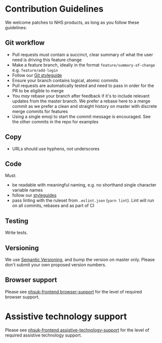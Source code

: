 # Contribution Guidelines

We welcome patches to NHS products, as long as you follow these guidelines:

## Git workflow

- Pull requests must contain a succinct, clear summary of what the user need is
  driving this feature change
- Make a feature branch, ideally in the format `feature/summary-of-change` e.g.
  `feature/add-login`
- Follow our [Git styleguide](https://github.com/nhsuk/styleguides/blob/master/git.md)
- Ensure your branch contains logical, atomic commits
- Pull requests are automatically tested and need to pass in order for the PR
  to be eligible to merge
- You *may* rebase your branch after feedback if it's to include relevant
  updates from the master branch. We prefer a rebase here to a merge commit as
  we prefer a clean and straight history on master with discrete merge commits
  for features
- Using a single emoji to start the commit message is encouraged. See the other
  commits in the repo for examples

## Copy

- URLs should use hyphens, not underscores

## Code

Must:
- be readable with meaningful naming, e.g. no shorthand single character
  variable names
- follow our [styleguides](https://github.com/nhsuk/styleguides)
- pass linting with the ruleset from `.eslint.json` (`yarn lint`). Lint will
  run on all commits, rebases and as part of CI

## Testing

Write tests.

## Versioning

We use [Semantic Versioning](http://semver.org/), and bump the version
on master only. Please don't submit your own proposed version numbers.

## Browser support

Please see
[nhsuk-frontend browser-support](https://github.com/nhsuk/nhsuk-frontend/blob/master/docs/contributing/browser-support.md#browser-support)
for the level of required browser support.

# Assistive technology support

Please see
[nhsuk-frontend assistive-technology-support](https://github.com/nhsuk/nhsuk-frontend/blob/master/docs/contributing/browser-support.md#assistive-technology-support)
for the level of required assistive technology support.
